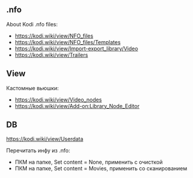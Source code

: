 ﻿
## .nfo

About Kodi .nfo files:

- https://kodi.wiki/view/NFO_files
- https://kodi.wiki/view/NFO_files/Templates
- https://kodi.wiki/view/Import-export_library/Video
- https://kodi.wiki/view/Trailers

## View

Кастомные вьюшки:
- https://kodi.wiki/view/Video_nodes
- https://kodi.wiki/view/Add-on:Library_Node_Editor

## DB

https://kodi.wiki/view/Userdata


Перечитать инфу из .nfo:
- ПКМ на папке, Set content = None, применить с очисткой
- ПКМ на папке, Set content = Movies, применить со сканированием
